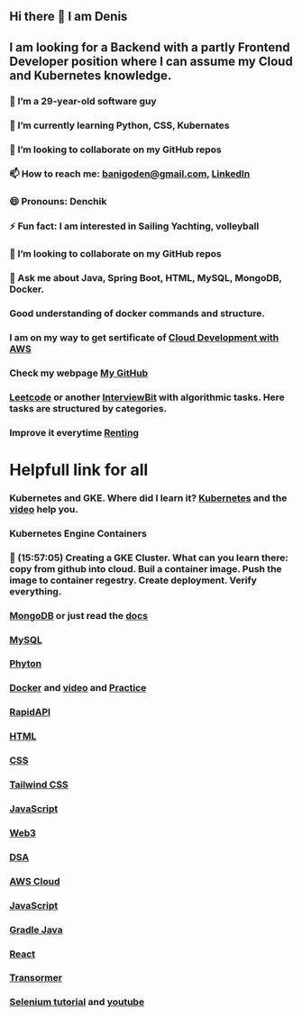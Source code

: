 ## Hi there 👋 I am Denis
##  I am looking for a Backend with a partly Frontend Developer position where I can assume my Cloud and Kubernetes knowledge.
### 🔭 I’m a 29-year-old software guy
### 🌱 I’m currently learning Python, CSS, Kubernates 
### 👯 I’m looking to collaborate on my GitHub repos
### 📫 How to reach me: [banigoden@gmail.com](mailto:banigoden@gmail.com), [LinkedIn](https:https://www.linkedin.com/in/denis-banigan-695b52148/)
### 😄 Pronouns: Denchik
### ⚡ Fun fact: I am interested in Sailing Yachting, volleyball
### 👯 I’m looking to collaborate on my GitHub repos
### 💬 Ask me about Java, Spring Boot, HTML, MySQL, MongoDB, Docker.
### Good understanding of docker commands and structure. 
### I am on my way to get sertificate of [Cloud Development with AWS](https://github.com/EPAM-JS-Competency-center/cloud-development-course-initial/tree/main/1_cloud_introduction)
### Check my webpage [My GitHub](https://banigoden.github.io/)
### [Leetcode](https://leetcode.com/) or another [InterviewBit](https://www.interviewbit.com/courses/programming) with algorithmic tasks. Here tasks are structured by categories. 
### Improve it everytime [Renting](https://github.com/banigoden/renting)
# Helpfull link for all
### Kubernetes  and GKE. Where did I learn it? [Kubernetes](https://kubernetes.io/docs/home/) and the [video](https://www.youtube.com/watch?v=jpno8FSqpc8&ab_channel=freeCodeCamp.org) help you.
### Kubernetes Engine Containers
### 🎤 (15:57:05) Creating a GKE Cluster. What can you learn there: copy from github into cloud. Buil a container image. Push the image to container regestry. Create deployment. Verify everything.
### [MongoDB](https://learn.mongodb.com/learn/dashboard) or just read the [docs](https://docs.mongodb.com)
### [MySQL](https://sqlbolt.com/lesson/introduction)
### [Phyton](https://learnpython.com)
### [Docker](https://docs.docker.com) and [video](https://www.youtube.com/watch?v=fqMOX6JJhGo&list=PLWKjhJtqVAbkzvvpY12KkfiIGso9A_Ixs&ab_channel=freeCodeCamp.org) and [Practice](https://kodekloud.com/lessons/hands-on-labs/)
### [RapidAPI](https://rapidapi.com/learn)
### [HTML](https://html.com)
### [CSS](https://css-tricks.com)
### [Tailwind CSS](https://tailwindcss.com)
### [JavaScript](https://javascript.info)
### [Web3](https://learnweb3.io)
### [DSA](https://algorithm-visualizer.org)
### [AWS Cloud](https://www.youtube.com/watch?v=SOTamWNgDKc&list=PLWKjhJtqVAbkzvvpY12KkfiIGso9A_Ixs&index=3&ab_channel=freeCodeCamp.org)
### [JavaScript](https://javascript.info)
### [Gradle Java](https://docs.gradle.org/current/samples/sample_building_java_applications.html)
### [React](https://react.dev/learn)
### [Transormer](https://transform.tools/json-to-java)
### [Selenium tutorial](https://www.guru99.com/selenium-tutorial.html) and [youtube](https://www.youtube.com/playlist?list=PLhW3qG5bs-L8oRay6qeS70vJYZ3SBQnFa)


